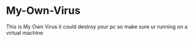 # My-Own-Virus
This is My Own Virus it could destroy your pc so make sure ur running on a virtual machine
